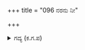 +++
title = "096 ನರನು ನೀ"

+++

<details><summary>ಗದ್ಯ (ಕ.ಗ.ಪ) </summary>

96. "ಹಿಂದೆ ನೀನು ನರನೆಂಬ ಋಷಿಯು ನಾರಾಯಣಾಂಶ ಸಂಭೂತನು. ನನ್ನ ಪ್ರೀತಿಯ ಭಕ್ತನು. ಚಿಂತೆ ಮಾಡಬೇಡ. ನಿನಗೆ ನಾನು ಪ್ರಸನ್ನನಾಗಿ ಈ ಖಡ್ಗವನ್ನೂ, ಧನುರ್ಬಾಣಗಳನ್ನೂ ಪ್ರೀತಿಯಿಂದ ಹಿಂದಿರುಗಿಸುತ್ತಿದ್ದೇನೆ" ಎಂದನು.
</details>
